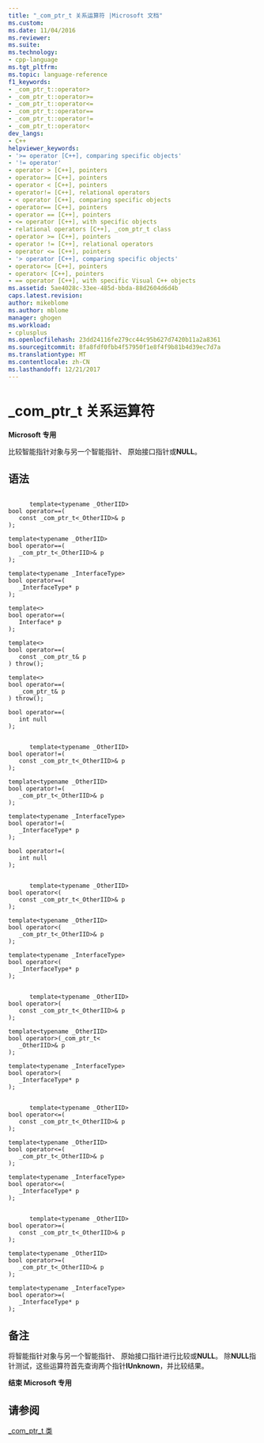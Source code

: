 ```yaml
---
title: "_com_ptr_t 关系运算符 |Microsoft 文档"
ms.custom: 
ms.date: 11/04/2016
ms.reviewer: 
ms.suite: 
ms.technology:
- cpp-language
ms.tgt_pltfrm: 
ms.topic: language-reference
f1_keywords:
- _com_ptr_t::operator>
- _com_ptr_t::operator>=
- _com_ptr_t::operator<=
- _com_ptr_t::operator==
- _com_ptr_t::operator!=
- _com_ptr_t::operator<
dev_langs:
- C++
helpviewer_keywords:
- '>= operator [C++], comparing specific objects'
- '!= operator'
- operator > [C++], pointers
- operator>= [C++], pointers
- operator < [C++], pointers
- operator!= [C++], relational operators
- < operator [C++], comparing specific objects
- operator== [C++], pointers
- operator == [C++], pointers
- <= operator [C++], with specific objects
- relational operators [C++], _com_ptr_t class
- operator >= [C++], pointers
- operator != [C++], relational operators
- operator <= [C++], pointers
- '> operator [C++], comparing specific objects'
- operator<= [C++], pointers
- operator< [C++], pointers
- == operator [C++], with specific Visual C++ objects
ms.assetid: 5ae4028c-33ee-485d-bbda-88d2604d6d4b
caps.latest.revision: 
author: mikeblome
ms.author: mblome
manager: ghogen
ms.workload:
- cplusplus
ms.openlocfilehash: 23dd24116fe279cc44c95b627d7420b11a2a8361
ms.sourcegitcommit: 8fa8fdf0fbb4f57950f1e8f4f9b81b4d39ec7d7a
ms.translationtype: MT
ms.contentlocale: zh-CN
ms.lasthandoff: 12/21/2017
---
```

# <a name="comptrt-relational-operators"></a>_com_ptr_t 关系运算符
**Microsoft 专用**  
  
 比较智能指针对象与另一个智能指针、 原始接口指针或**NULL**。  
  
## <a name="syntax"></a>语法  
  
```  
  
      template<typename _OtherIID>   
bool operator==(   
   const _com_ptr_t<_OtherIID>& p   
);  
  
template<typename _OtherIID>    
bool operator==(   
   _com_ptr_t<_OtherIID>& p   
);  
  
template<typename _InterfaceType>   
bool operator==(   
   _InterfaceType* p   
);  
  
template<>   
bool operator==(   
   Interface* p   
);  
  
template<>   
bool operator==(   
   const _com_ptr_t& p   
) throw();  
  
template<>   
bool operator==(   
   _com_ptr_t& p   
) throw();  
  
bool operator==(   
   int null   
);  
```  
  
```  
  
      template<typename _OtherIID>   
bool operator!=(   
   const _com_ptr_t<_OtherIID>& p   
);  
  
template<typename _OtherIID>   
bool operator!=(   
   _com_ptr_t<_OtherIID>& p   
);  
  
template<typename _InterfaceType>   
bool operator!=(   
   _InterfaceType* p   
);  
  
bool operator!=(   
   int null   
);  
```  
  
```  
  
      template<typename _OtherIID>   
bool operator<(   
   const _com_ptr_t<_OtherIID>& p   
);  
  
template<typename _OtherIID>   
bool operator<(   
   _com_ptr_t<_OtherIID>& p   
);  
  
template<typename _InterfaceType>   
bool operator<(   
   _InterfaceType* p   
);  
```  
  
```  
  
      template<typename _OtherIID>   
bool operator>(   
   const _com_ptr_t<_OtherIID>& p   
);  
  
template<typename _OtherIID>   
bool operator>(_com_ptr_t<   
   _OtherIID>& p   
);  
  
template<typename _InterfaceType>   
bool operator>(   
   _InterfaceType* p   
);  
```  
  
```  
  
      template<typename _OtherIID>   
bool operator<=(   
   const _com_ptr_t<_OtherIID>& p   
);  
  
template<typename _OtherIID>   
bool operator<=(   
   _com_ptr_t<_OtherIID>& p   
);  
  
template<typename _InterfaceType>   
bool operator<=(   
   _InterfaceType* p   
);  
```  
  
```  
  
      template<typename _OtherIID>   
bool operator>=(   
   const _com_ptr_t<_OtherIID>& p   
);  
  
template<typename _OtherIID>   
bool operator>=(   
   _com_ptr_t<_OtherIID>& p   
);  
  
template<typename _InterfaceType>   
bool operator>=(   
   _InterfaceType* p   
);  
```  
  
## <a name="remarks"></a>备注  
 将智能指针对象与另一个智能指针、 原始接口指针进行比较或**NULL**。 除**NULL**指针测试，这些运算符首先查询两个指针**IUnknown**，并比较结果。  
  
 **结束 Microsoft 专用**  
  
## <a name="see-also"></a>请参阅  
 [_com_ptr_t 类](../cpp/com-ptr-t-class.md)